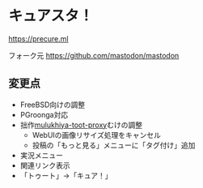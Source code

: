 # キュアスタ！

https://precure.ml

フォーク元 https://github.com/mastodon/mastodon

## 変更点

- FreeBSD向けの調整
- PGroonga対応
- 拙作[mulukhiya-toot-proxy](https://github.com/pooza/mulukhiya-toot-proxy)むけの調整
  - WebUIの画像リサイズ処理をキャンセル
  - 投稿の「もっと見る」メニューに「タグ付け」追加
- 実況メニュー
- 関連リンク表示
- 「トゥート」→「キュア！」
